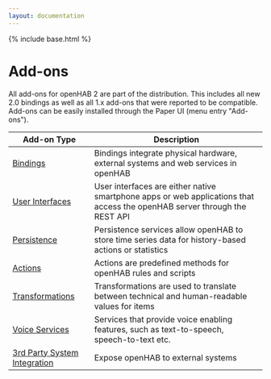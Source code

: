 ```yaml
---
layout: documentation
---
```


{% include base.html %}

# Add-ons

All add-ons for openHAB 2 are part of the distribution.
This includes all new 2.0 bindings as well as all 1.x add-ons that were reported to be compatible.
Add-ons can be easily installed through the Paper UI (menu entry "Add-ons").


| Add-on Type | Description |
|-------------|----------------------|
| [Bindings](bindings.html) | Bindings integrate physical hardware, external systems and web services in openHAB |
| [User Interfaces](uis.html) | User interfaces are either native smartphone apps or web applications that access the openHAB server through the REST API |
| [Persistence](persistence.html) | Persistence services allow openHAB to store time series data for history-based actions or statistics |
| [Actions](actions.html) | Actions are predefined methods for openHAB rules and scripts |
| [Transformations](transformations.html) | Transformations are used to translate between technical and human-readable values for items |
| [Voice Services](voices.html) | Services that provide voice enabling features, such as text-to-speech, speech-to-text etc. |
| [3rd Party System Integration](io.html) | Expose openHAB to external systems |
